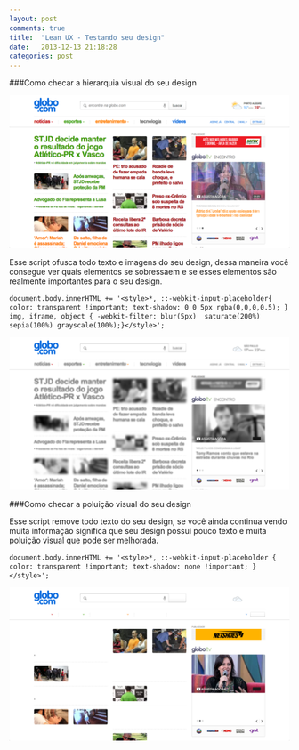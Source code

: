 ```yaml
---
layout: post
comments: true
title:  "Lean UX - Testando seu design"
date:   2013-12-13 21:18:28
categories: post
---
```


###Como checar a hierarquia visual do seu design

!["Imagem Original"](/assets/images/scriptoriginal.png "Imagem Original")

Esse script ofusca todo texto e imagens do seu design, dessa maneira você consegue ver quais elementos se sobressaem e se esses elementos são realmente importantes para o seu design.



	document.body.innerHTML += '<style>*, ::-webkit-input-placeholder{ color: transparent !important; text-shadow: 0 0 5px rgba(0,0,0,0.5); } img, iframe, object { -webkit-filter: blur(5px)  saturate(200%) sepia(100%) grayscale(100%);}</style>';


!["Imagem Blur"](/assets/images/scriptblur.png "Imagem Blur")

###Como checar a poluição visual do seu design

Esse script remove todo texto do seu design, se você ainda continua vendo muita informação significa que seu design possuí pouco texto e muita poluição visual que pode ser melhorada.


	document.body.innerHTML += '<style>*, ::-webkit-input-placeholder { color: transparent !important; text-shadow: none !important; }</style>';



!["Imagem No Text"](/assets/images/scriptnotext.png "Imagem No Text")
